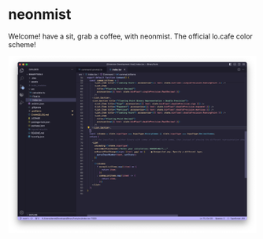 # neonmist

Welcome! have a sit, grab a coffee, with neonmist. The official lo.cafe color scheme!


![](./preview.png)